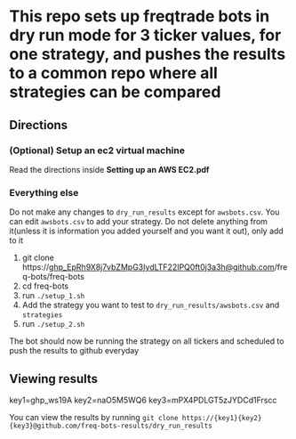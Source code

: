 # This repo sets up freqtrade bots in dry run mode for 3 ticker values, for one strategy, and pushes the results to a common repo where all strategies can be compared

## Directions

### (Optional) Setup an ec2 virtual machine

Read the directions inside **Setting up an AWS EC2.pdf**

### Everything else

Do not make any changes to `dry_run_results` except for `awsbots.csv`. You can edit `awsbots.csv` to add your strategy. Do not delete anything from it(unless it is information you added yourself and you want it out), only add to it

1. git clone https://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@github.com/freq-bots/freq-bots
2. cd freq-bots
3. run `./setup_1.sh`
3. Add the strategy you want to test to `dry_run_results/awsbots.csv` and `strategies`
5. run `./setup_2.sh` 

The bot should now be running the strategy on all tickers and scheduled to push the results to github everyday



## Viewing results

key1=ghp_ws19A
key2=naO5M5WQ6
key3=mPX4PDLGT5zJYDCd1Frscc

You can view the results by running `git clone https://{key1}{key2}{key3}@github.com/freq-bots-results/dry_run_results`